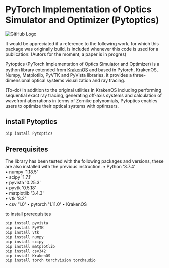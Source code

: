 
# PyTorch Implementation of Optics Simulator and Optimizer (Pytoptics)         
![GitHub Logo]()

It would be appreciated if a reference to the following work, for which this package was originally build, is included whenever this code is used for a publication: (Autors for the moment, a paper is in progres)

Pytoptics (PyTorch Implementation of Optics Simulator and Optimizer) is a python library extended from [KrakenOS](https://github.com/Garchupiter/Kraken-Optical-Simulator/tree/KrakenOS) and based in Pytorch, KrakenOS, Numpy, Matplotlib, PyVTK and PyVista libraries, it provides a three-dimensional optical systems visualization and ray tracing. 

(To-do) In addition to the original utilities in KrakenOS including performing sequential exact ray tracing, generating off-axis systems and calculation of wavefront aberrations in terms of Zernike polynomials, Pytoptics enables users to optimize their optical systems with optimzers.


## install Pytoptics
```python
pip install Pytoptics
```

## Prerequisites
The library has been tested with the following packages and versions, these are also installed with the previous instruction.
• Python '3.7.4'          
• numpy '1.18.5'          
• scipy '1.7.1'          
• pyvista '0.25.3'          
• pyvtk '0.5.18'  
• matplotlib '3.4.3'  
• vtk '8.2'          
• csv '1.0'
• pytorch '1.11.0'
• KrakenOS

to install prerequisites

```python
pip install pyvista
pip install PyVTK
pip install vtk
pip install numpy
pip install scipy
pip install matplotlib
pip install csv342
pip install KrakenOS
pip install torch torchvision torchaudio
```

